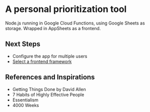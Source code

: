 # A personal prioritization tool 

Node.js running in Google Cloud Functions, using Google Sheets as storage. Wrapped in AppSheets as a frontend. 

## Next Steps 

* Configure the app for multiple users
* [Select a frontend framework](architecture-design-records/selecting-a-frontend-framework.md)

## References and Inspirations
* Getting Things Done by David Allen
* 7 Habits of Highly Effective People
* Essentialism 
* 4000 Weeks